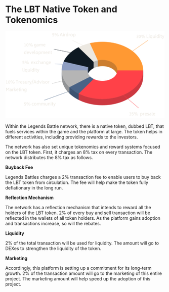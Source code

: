 # The LBT Native Token and Tokenomics

![](.gitbook/assets/round.png)

Within the Legends Battle network, there is a native token, dubbed LBT, that fuels services within the game and the platform at large. The token helps in different activities, including providing rewards to the investors.

The network has also set unique tokenomics and reward systems focused on the LBT token. First, it charges an 8% tax on every transaction. The network distributes the 8% tax as follows.

**Buyback Fee**

Legends Battles charges a 2% transaction fee to enable users to buy back the LBT token from circulation. The fee will help make the token fully deflationary in the long run.

**Reflection Mechanism**

The network has a reflection mechanism that intends to reward all the holders of the LBT token. 2% of every buy and sell transaction will be reflected in the wallets of all token holders. As the platform gains adoption and transactions increase, so will the rebates.

**Liquidity**

2% of the total transaction will be used for liquidity. The amount will go to DEXes to strengthen the liquidity of the token.

**Marketing**

Accordingly, this platform is setting up a commitment for its long-term growth. 2% of the transaction amount will go to the marketing of this entire project. The marketing amount will help speed up the adoption of this project.



